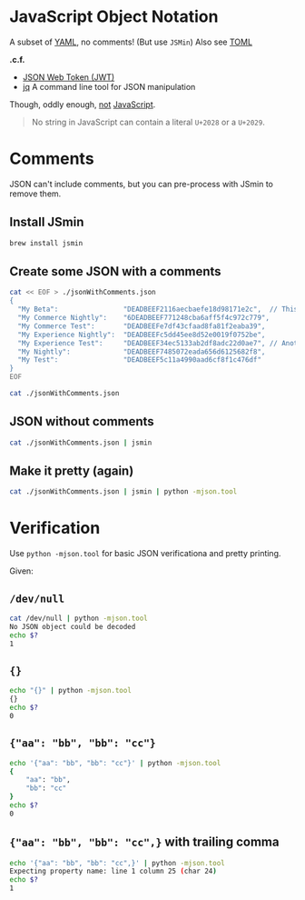 # JavaScript Object Notation

A subset of [YAML](./yaml), no comments! (But use `JSMin`) Also see [TOML](./toml)

__.c.f.__

 * [JSON Web Token (JWT)](./json.jwt.md)
 * [jq](./jq.md) A command line tool for JSON manipulation

Though, oddly enough, [not](http://timelessrepo.com/json-isnt-a-javascript-subset) [JavaScript](./javascript.md).

> No string in JavaScript can contain a literal `U+2028` or a `U+2029`.

# Comments

JSON can't include comments, but you can pre-process with JSmin to remove them.

## Install  JSmin

```bash
brew install jsmin
```

## Create some JSON with a comments

```bash
cat << EOF > ./jsonWithComments.json
{
  "My Beta":                "DEADBEEF2116aecbaefe18d98171e2c",  // This is a comment
  "My Commerce Nightly":    "6DEADBEEF771248cba6aff5f4c972c779",
  "My Commerce Test":       "DEADBEEFe7df43cfaad8fa81f2eaba39",
  "My Experience Nightly":  "DEADBEEFc5dd45ee8d52e0019f0752be",
  "My Experience Test":     "DEADBEEF34ec5133ab2df8adc22d0ae7", // Another (Illegal) comment
  "My Nightly":             "DEADBEEF7485072eada656d6125682f8",
  "My Test":                "DEADBEEF5c11a4990aad6cf8f1c476df"
}
EOF

cat ./jsonWithComments.json
```


## JSON without comments

```bash
cat ./jsonWithComments.json | jsmin 
```

## Make it pretty (again)

```bash
cat ./jsonWithComments.json | jsmin | python -mjson.tool 
```

# Verification

Use `python -mjson.tool` for basic JSON verificationa and pretty printing.

Given:

## `/dev/null`

```bash
cat /dev/null | python -mjson.tool
No JSON object could be decoded
echo $?
1
```

## `{}`

```bash
echo "{}" | python -mjson.tool
{}
echo $?
0
```

## `{"aa": "bb", "bb": "cc"}`

```bash
echo '{"aa": "bb", "bb": "cc"}' | python -mjson.tool
{
    "aa": "bb",
    "bb": "cc"
}
echo $?
0
```

## `{"aa": "bb", "bb": "cc",}` with trailing comma

```bash
echo '{"aa": "bb", "bb": "cc",}' | python -mjson.tool
Expecting property name: line 1 column 25 (char 24)
echo $?
1
```
